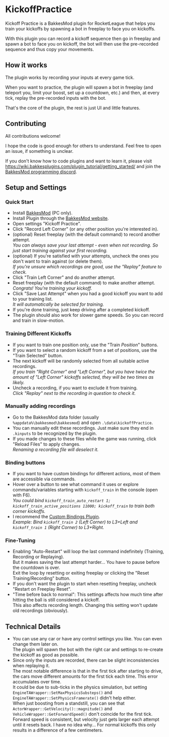 # KickoffPractice

Kickoff Practice is a BakkesMod plugin for RocketLeague that helps you train your kickoffs by spawning a bot in freeplay to face you on kickoffs.

With this plugin you can record a kickoff sequence then go in freeplay and spawn a bot to face you on kickoff, the bot will then use the pre-recorded sequence and thus copy your movements.


## How it works

The plugin works by recording your inputs at every game tick.

When you want to practice, the plugin will spawn a bot in freeplay (and teleport you, limit your boost, set up a countdown, etc.) and then, at every tick, replay the pre-recorded inputs with the bot.

That's the core of the plugin, the rest is just UI and little features.


## Contributing

All contributions welcome!

I hope the code is good enough for others to understand. Feel free to open an issue, if something is unclear.

If you don't know how to code plugins and want to learn it, please visit https://wiki.bakkesplugins.com/plugin_tutorial/getting_started/ 
and join the [BakkesMod programming discord](https://discord.gg/s97RgrgkxE).


## Setup and Settings

### Quick Start

- Install [BakkesMod](https://bakkesplugins.com/)  (PC only).
- Install Plugin through the [BakkesMod website](https://bakkesplugins.com/plugin-search/1/kickoff).
- Open settings "Kickoff Practice".
- Click "Record Left Corner" (or any other position you're interested in).
- (optional) Reset freeplay (with the default command) to record another attempt.\
  _You can always save your last attempt - even when not recording. So just start training against your first recording._
- (optional) If you're satisfied with your attempts, uncheck the ones you don't want to train against (or delete them).\
  _If you're unsure which recordings are good, use the "Replay" feature to check._
- Click "Train Left Corner" and do another attempt.
- Reset freeplay (with the default command) to make another attempt.\
  _Congrats! You're training your kickoff._
- Click "Save Last Attempt" when you had a good kickoff you want to add to your training list.\
  _It will automatically be selected for training._
- If you're done training, just keep driving after a completed kickoff.
- The plugin should also work for slower game speeds. So you can record and train in slow-motion.

### Training Different Kickoffs

- If you want to train one position only, use the "Train _Position_" buttons.
- If you want to select a random kickoff from a set of positions, use the "Train Selected" button.
- The next kickoff will be randomly selected from all suitable active recordings.\
  _If you train "Right Corner" and "Left Corner", but you have twice the amount of "Left Corner" kickoffs selected, they will be two times as likely._
- Uncheck a recording, if you want to exclude it from training.\
  _Click "Replay" next to the recording in question to check it._

### Manually adding recordings

- Go to the BakkesMod data folder (usually `%appdata%\bakkesmod\bakkesmod`) and open `.\data\kickoffPractice`.
- You can manually edit these recordings. Just make sure they end in `.kinputs` to be recognized by the plugin.
- If you made changes to these files while the game was running, click "Reload Files" to apply changes.\
  _Renaming a recording file will deselect it._

### Binding buttons

- If you want to have custom bindings for different actions, most of them are accessible via commands.
- Hover over a button to see what command it uses or explore commands/variables starting with `kickoff_train` in the console (open with F6).\
  _You could bind `kickoff_train_auto_restart 1; kickoff_train_active_positions 11000; kickoff_train` to train both corner kickoffs._
- I recommend the [Custom Bindings Plugin](https://bakkesplugins.com/plugins/view/228).\
  _Example: Bind `kickoff_train 2` (Left Corner) to L3+Left and `kickoff_train 1` (Right Corner) to L3+Right._

### Fine-Tuning

- Enabling "Auto-Restart" will loop the last command indefinitely (Training, Recording or Replaying).\
  But it makes saving the last attempt harder... You have to pause before the countdown is over.\
  Exit the loop by resetting or exiting freeplay or clicking the "Reset Training/Recording" button.
- If you don't want the plugin to start when resetting freeplay, uncheck "Restart on Freeplay Reset".
- "Time before back to normal": This settings affects how much time after hitting the ball is still considered a kickoff.\
  This also affects recording length. Changing this setting won't update old recordings (obviously).

## Technical Details

- You can use any car or have any control settings you like. You can even change them later on.\
  The plugin will spawn the bot with the right car and settings to re-create the kickoff as good as possible.
- Since only the inputs are recorded, there can be slight inconsistencies when replaying it.\
  The most notable difference is that in the first tick after starting to drive, the cars move different amounts for the first tick each time. This error accumulates over time.\
  It could be due to sub-ticks in the physics simulation, but setting `EngineTAWrapper::SetMaxPhysicsSubsteps()` and `EngineTAWrapper::SetPhysicsFramerate()` didn't help either.\
  When just boosting from a standstill, you can see that `ActorWrapper::GetVelocity()::magnitude()` and `VehicleWrapper::GetForwardSpeed()` don't coincide for the first tick.
  Forward speed is consistent, but velocity just gets larger each attempt until it resets back. I have no idea why... For normal kickoffs this only results in a difference of a few centimeters.
